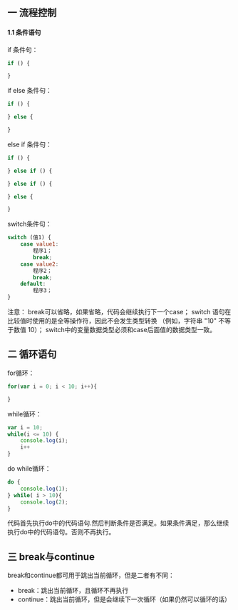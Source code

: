 ## 一 流程控制

#### 1.1 条件语句

if 条件句：
```js
if () {

}
```

if else 条件句：
```js
if () {

} else {

}
```

else if 条件句：
```js
if () {

} else if () {

} else if () {

} else {

}
```

switch条件句：
```js
switch (值1) {
    case value1: 
        程序1；
        break;
    case value2: 
        程序2；
        break;
    default: 
        程序3；
}
```
注意：
break可以省略，如果省略，代码会继续执行下一个case；
switch 语句在比较值时使用的是全等操作符，因此不会发生类型转换
（例如，字符串 "10" 不等于数值 10）；
switch中的变量数据类型必须和case后面值的数据类型一致。

## 二 循环语句

for循环：
```js
for(var i = 0; i < 10; i++){

}
```

while循环：
```js
var i = 10;
while(i <= 10) {
    console.log(i);
    i++
}
```

do while循环：
```js
do {
    console.log(1);
} while( i > 10){
    console.log(2);
}
```
代码首先执行do中的代码语句.然后判断条件是否满足。如果条件满足，那么继续执行do中的代码语句。否则不再执行。

## 三 break与continue 

break和continue都可用于跳出当前循环，但是二者有不同：
- break：跳出当前循环，且循环不再执行
- continue：跳出当前循环，但是会继续下一次循环（如果仍然可以循环的话）